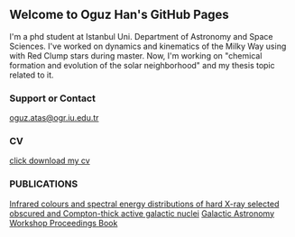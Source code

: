 ## Welcome to Oguz Han's GitHub Pages

I'm a phd student at Istanbul Uni. Department of Astronomy and Space Sciences.
I've worked on dynamics and kinematics of the Milky Way using with Red Clump stars during master.
Now, I'm working on "chemical formation and evolution of the solar neighborhood" and my thesis topic related to it.

### Support or Contact

oguz.atas@ogr.iu.edu.tr

### CV

<a href="./documents/cv_eng.pdf" target="_blank">click download my cv</a>

### PUBLICATIONS

<a href="https://ui.adsabs.harvard.edu/abs/2020MNRAS.494.5793K/abstract" target="_blank">Infrared colours and spectral energy distributions of hard X-ray selected obscured and Compton-thick active galactic nuclei</a>
<a href="https://iupress.istanbul.edu.tr/en/book/galaktik-astronomi-calistayi-bildiriler-kitabi/home" target="_blank">Galactic Astronomy Workshop Proceedings Book</a>

